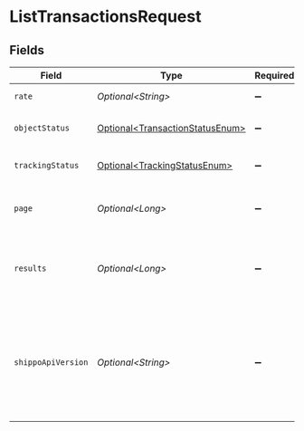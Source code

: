 # ListTransactionsRequest


## Fields

| Field                                                                                                                                                              | Type                                                                                                                                                               | Required                                                                                                                                                           | Description                                                                                                                                                        | Example                                                                                                                                                            |
| ------------------------------------------------------------------------------------------------------------------------------------------------------------------ | ------------------------------------------------------------------------------------------------------------------------------------------------------------------ | ------------------------------------------------------------------------------------------------------------------------------------------------------------------ | ------------------------------------------------------------------------------------------------------------------------------------------------------------------ | ------------------------------------------------------------------------------------------------------------------------------------------------------------------ |
| `rate`                                                                                                                                                             | *Optional\<String>*                                                                                                                                                | :heavy_minus_sign:                                                                                                                                                 | Filter by rate ID                                                                                                                                                  |                                                                                                                                                                    |
| `objectStatus`                                                                                                                                                     | [Optional\<TransactionStatusEnum>](../../models/components/TransactionStatusEnum.md)                                                                               | :heavy_minus_sign:                                                                                                                                                 | Filter by object status                                                                                                                                            | SUCCESS                                                                                                                                                            |
| `trackingStatus`                                                                                                                                                   | [Optional\<TrackingStatusEnum>](../../models/components/TrackingStatusEnum.md)                                                                                     | :heavy_minus_sign:                                                                                                                                                 | Filter by tracking status                                                                                                                                          | DELIVERED                                                                                                                                                          |
| `page`                                                                                                                                                             | *Optional\<Long>*                                                                                                                                                  | :heavy_minus_sign:                                                                                                                                                 | The page number you want to select                                                                                                                                 |                                                                                                                                                                    |
| `results`                                                                                                                                                          | *Optional\<Long>*                                                                                                                                                  | :heavy_minus_sign:                                                                                                                                                 | The number of results to return per page (max 100)                                                                                                                 |                                                                                                                                                                    |
| `shippoApiVersion`                                                                                                                                                 | *Optional\<String>*                                                                                                                                                | :heavy_minus_sign:                                                                                                                                                 | Optional string used to pick a non-default API version to use. See our <a href="https://docs.goshippo.com/docs/api_concepts/apiversioning/">API version</a> guide. | 2018-02-08                                                                                                                                                         |